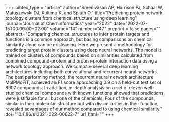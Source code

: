 +++
bibtex_type = "article"
author="Sreenivasan AP, Harrison PJ, Schaal W, Matuszewski DJ, Kultima K, and Spjuth O."
title="Predicting protein network topology clusters from chemical structure using deep learning"
journal="Journal of Cheminformatics"
year="2022"
date="2022-07-15T00:00:00+02:00"
volume="14"
number="47"
preprint = false
pages=""
abstract="Comparing chemical structures to infer protein targets and functions is a common approach, but basing comparisons on chemical similarity alone can be misleading. Here we present a methodology for predicting target protein clusters using deep neural networks. The model is trained on clusters of compounds based on similarities calculated from combined compound-protein and protein-protein interaction data using a network topology approach. We compare several deep learning architectures including both convolutional and recurrent neural networks. The best performing method, the recurrent neural network architecture MolPMoFiT, achieved an F1 score approaching 0.9 on a held-out test set of 8907 compounds. In addition, in-depth analysis on a set of eleven well-studied chemical compounds with known functions showed that predictions were justifiable for all but one of the chemicals. Four of the compounds, similar in their molecular structure but with dissimilarities in their function, revealed advantages of our method compared to using chemical similarity."
doi="10.1186/s13321-022-00622-7"
url_html=""
+++
